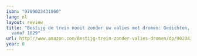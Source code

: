 ```yaml
---
isbn: "9789023431060"
lang: nl
layout: review
title: "Bestijg de trein nooit zonder uw valies met dromen: Gedichten, verhalen, columns
  vanaf 1829"
url: http://www.amazon.com/Bestijg-trein-zonder-valies-dromen/dp/9023431065?SubscriptionId=0VMG0VFGBMRWVRA58R02&tag=ldvd-20&linkCode=xm2&camp=2025&creative=165953&creativeASIN=9023431065
year: 0
---
```

